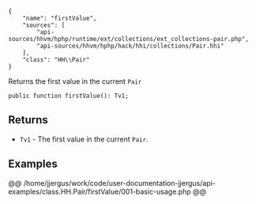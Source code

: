 ``` yamlmeta
{
    "name": "firstValue",
    "sources": [
        "api-sources/hhvm/hphp/runtime/ext/collections/ext_collections-pair.php",
        "api-sources/hhvm/hphp/hack/hhi/collections/Pair.hhi"
    ],
    "class": "HH\\Pair"
}
```




Returns the first value in the current ` Pair `




``` Hack
public function firstValue(): Tv1;
```




## Returns




+ ` Tv1 ` - The first value in the current `` Pair ``.




## Examples










@@ /home/jjergus/work/code/user-documentation-jjergus/api-examples/class.HH.Pair/firstValue/001-basic-usage.php @@
<!-- HHAPIDOC -->
